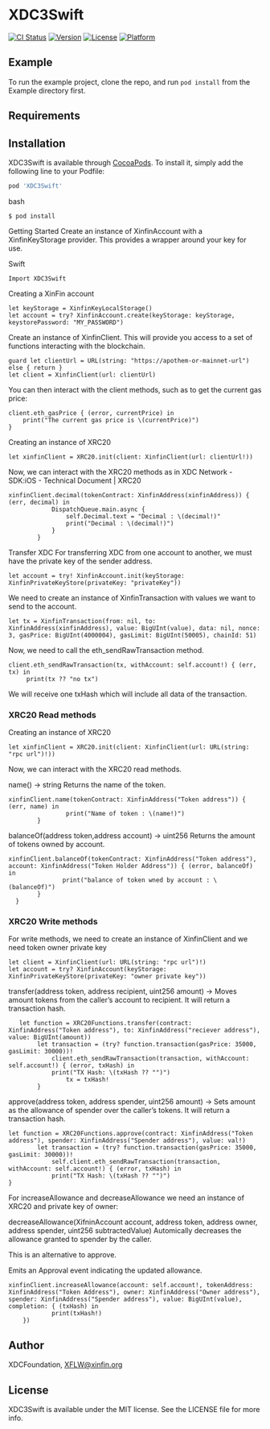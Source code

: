 # XDC3Swift

[![CI Status](https://img.shields.io/travis/angshuman2611/XDC3Swift.svg?style=flat)](https://travis-ci.org/angshuman2611/XDC3Swift)
[![Version](https://img.shields.io/cocoapods/v/XDC3Swift.svg?style=flat)](https://cocoapods.org/pods/XDC3Swift)
[![License](https://img.shields.io/cocoapods/l/XDC3Swift.svg?style=flat)](https://cocoapods.org/pods/XDC3Swift)
[![Platform](https://img.shields.io/cocoapods/p/XDC3Swift.svg?style=flat)](https://cocoapods.org/pods/XDC3Swift)

## Example

To run the example project, clone the repo, and run `pod install` from the Example directory first.

## Requirements

## Installation

XDC3Swift is available through [CocoaPods](https://cocoapods.org). To install
it, simply add the following line to your Podfile:

```ruby
pod 'XDC3Swift'
```
bash

```
$ pod install
```
Getting Started Create an instance of XinfinAccount with a XinfinKeyStorage provider. This provides a wrapper around your key for use.

Swift
```
Import XDC3Swift
```
Creating a XinFin account
```
let keyStorage = XinfinKeyLocalStorage()
let account = try? XinfinAccount.create(keyStorage: keyStorage, keystorePassword: "MY_PASSWORD")
```
Create an instance of XinfinClient. This will provide you access to a set of functions interacting with the blockchain.
```
guard let clientUrl = URL(string: "https://apothem-or-mainnet-url") else { return }
let client = XinfinClient(url: clientUrl)
```
You can then interact with the client methods, such as to get the current gas price:
```
client.eth_gasPrice { (error, currentPrice) in
    print("The current gas price is \(currentPrice)")
}
```
Creating an instance of XRC20
```
let xinfinClient = XRC20.init(client: XinfinClient(url: clientUrl!))
```
Now, we can interact with the XRC20 methods as in XDC Network - SDK:iOS - Technical Document | XRC20
```
xinfinClient.decimal(tokenContract: XinfinAddress(xinfinAddress)) { (err, decimal) in
            DispatchQueue.main.async {
                self.Decimal.text = "Decimal : \(decimal!)"
                print("Decimal : \(decimal!)")
            }
        }
```
Transfer XDC For transferring XDC from one account to another, we must have the private key of the sender address.
```
let account = try! XinfinAccount.init(keyStorage: XinfinPrivateKeyStore(privateKey: "privateKey"))
```
We need to create an instance of XinfinTransaction with values we want to send to the account.
```
let tx = XinfinTransaction(from: nil, to: XinfinAddress(xinfinAddress), value: BigUInt(value), data: nil, nonce: 3, gasPrice: BigUInt(4000004), gasLimit: BigUInt(50005), chainId: 51)
```
Now, we need to call the eth_sendRawTransaction method.
```
client.eth_sendRawTransaction(tx, withAccount: self.account!) { (err, tx) in
     print(tx ?? "no tx")
 ```    
 
We will receive one txHash which will include all data of the transaction.

### XRC20 Read methods

Creating an instance of XRC20
```
let xinfinClient = XRC20.init(client: XinfinClient(url: URL(string: "rpc url")!))
```

Now, we can interact with the XRC20 read methods.

name() → string Returns the name of the token.
```
xinfinClient.name(tokenContract: XinfinAddress("Token address")) { (err, name) in
                print("Name of token : \(name!)")
        }
```        
balanceOf(address token,address account) → uint256  Returns the amount of tokens owned by account.
```
xinfinClient.balanceOf(tokenContract: XinfinAddress("Token address"), account: XinfinAddress("Token Holder Address")) { (error, balanceOf) in
               print("balance of token wned by account : \(balanceOf)")
        }
  }
```
### XRC20 Write methods

For write methods, we need to create an instance of XinfinClient and we need token owner private key
```
let client = XinfinClient(url: URL(string: "rpc url")!)
let account = try? XinfinAccount(keyStorage: XinfinPrivateKeyStore(privateKey: "owner private key"))
```

transfer(address token, address recipient, uint256 amount) → Moves amount tokens from the caller’s account to recipient. It will return a transaction hash.
```
   let function = XRC20Functions.transfer(contract: XinfinAddress("Token address"), to: XinfinAddress("reciever address"), value: BigUInt(amount))
        let transaction = (try? function.transaction(gasPrice: 35000, gasLimit: 30000))!
            client.eth_sendRawTransaction(transaction, withAccount: self.account!) { (error, txHash) in
            print("TX Hash: \(txHash ?? "")")
                tx = txHash!
        }
 ```       
approve(address token, address spender, uint256 amount) → Sets amount as the allowance of spender over the caller’s tokens. It will return a transaction hash.

```
let function = XRC20Functions.approve(contract: XinfinAddress("Token address"), spender: XinfinAddress("Spender address"), value: val!)
        let transaction = (try? function.transaction(gasPrice: 35000, gasLimit: 30000))!
            self.client.eth_sendRawTransaction(transaction, withAccount: self.account!) { (error, txHash) in
            print("TX Hash: \(txHash ?? "")")   
}
``` 

For increaseAllowance and decreaseAllowance we need an instance of XRC20 and private key of owner: 
 
decreaseAllowance(XifninAccount account, address token, address owner, address spender, uint256 subtractedValue)
Automically decreases the allowance granted to spender by the caller.

This is an alternative to approve.

Emits an Approval event indicating the updated allowance.

```
xinfinClient.increaseAllowance(account: self.account!, tokenAddress: XinfinAddress("Token Address"), owner: XinfinAddress("Owner address"), spender: XinfinAddress("Spender address"), value: BigUInt(value), completion: { (txHash) in
            print(txHash!)
    })
```    

## Author

XDCFoundation, XFLW@xinfin.org

## License

XDC3Swift is available under the MIT license. See the LICENSE file for more info.
